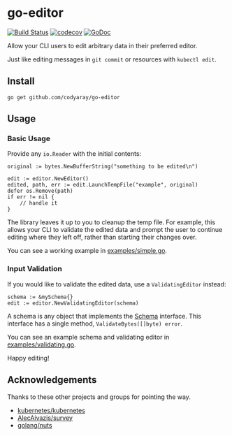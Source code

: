 # go-editor

[![Build Status](https://semaphoreci.com/api/v1/codyaray/go-editor/branches/master/shields_badge.svg)](https://semaphoreci.com/codyaray/go-editor)
[![codecov](https://codecov.io/gh/codyaray/go-editor/branch/master/graph/badge.svg)](https://codecov.io/gh/codyaray/go-editor)
[![GoDoc](https://godoc.org/github.com/codyaray/go-editor?status.svg)](https://godoc.org/github.com/codyaray/go-editor)

Allow your CLI users to edit arbitrary data in their preferred editor.

Just like editing messages in `git commit` or resources with `kubectl edit`.

## Install

    go get github.com/codyaray/go-editor

## Usage

### Basic Usage

Provide any `io.Reader` with the initial contents:

	original := bytes.NewBufferString("something to be edited\n")

	edit := editor.NewEditor()
	edited, path, err := edit.LaunchTempFile("example", original)
	defer os.Remove(path)
	if err != nil {
	    // handle it
	}


The library leaves it up to you to cleanup the temp file. For example, this
allows your CLI to validate the edited data and prompt the user to continue
editing where they left off, rather than starting their changes over.

You can see a working example in [examples/simple.go](./examples/simple.go).

### Input Validation

If you would like to validate the edited data, use a `ValidatingEditor` instead:

    schema := &mySchema{}
    edit := editor.NewValidatingEditor(schema)

A schema is any object that implements the [Schema](./interfaces.go) interface.
This interface has a single method, `ValidateBytes([]byte) error`.

You can see an example schema and validating editor in [examples/validating.go](./examples/validating.go).

Happy editing!

## Acknowledgements

Thanks to these other projects and groups for pointing the way.

* [kubernetes/kubernetes](https://github.com/kubernetes/kubernetes)
* [AlecAivazis/survey](https://github.com/AlecAivazis/survey)
* [golang/nuts](https://groups.google.com/forum/#!topic/golang-nuts/cuAEvgqqYFU)
